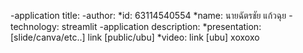 -application title:
-author:
  *id: 63114540554
  *name: นายฉัตรชัย  แก้วฉุย
-technology: streamlit
-application description:
*presentation: [slide/canva/etc..] link [public/ubu]
*video: link [ubu] xoxoxo
